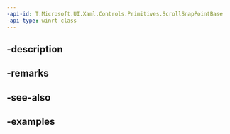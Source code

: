 ```yaml
---
-api-id: T:Microsoft.UI.Xaml.Controls.Primitives.ScrollSnapPointBase
-api-type: winrt class
---
```


## -description

## -remarks

## -see-also

## -examples

